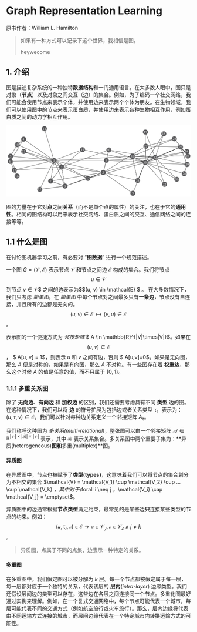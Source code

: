 # Graph Representation Learning

原书作者：William L. Hamilton

> 如果有一种方式可以记录下这个世界，我相信是图。
>
> heywecome



## 1. 介绍

图是描述复杂系统的一种独特**数据结构**和一门通用语言。在大多数人眼中，图只是对象（**节点**）以及对象之间交互（边）的集合。例如，为了编码一个社交网络，我们可能会使用节点来表示个体，并使用边来表示两个个体为朋友。在生物领域，我们可以使用图中的节点来表示蛋白质，并使用边来表示各种生物相互作用，例如蛋白质之间的动力学相互作用。

![社交网络图](https://raw.githubusercontent.com/HeyWeCome/ImageBed/main/img/image-20230304150413488.png)

图的力量在于它对**点**之间**关系**（而不是单个点的属性）的关注，也在于它的**通用性**。相同的图结构可以用来表示社交网络、蛋白质之间的交互、通信网络之间的连接等等。



## 1.1 什么是图

在讨论图机器学习之前，有必要对 “**图数据**” 进行一个规范描述。

一个图 $G = (\mathcal{V}, \mathcal{E})$ 表示节点 $\mathcal{V}$ 和节点之间边 $\mathcal{E}$ 构成的集合。我们将节点 $$ u \in \mathcal{V}$$ 到节点 $v \in \mathcal{V}$$ 之间的边表示为$$(u, v) \in \mathcal{E} $ 。 在大多数情况下，我们只考虑 *简单图*，在 *简单图* 中每个节点对之间最多只有**一条边**，节点没有自连接，并且所有的边都是无向的。 $$ (u,v) \in \mathcal{E} \leftrightarrow (v,u) \in \mathcal{E} $$。

表示图的一个便捷方式为 *邻接矩阵* $ A \in \mathbb{R}^{|V|\times|V|}$。如果在  $$(u,v) \in \mathcal{E}$$ ， $ A[u, v] = 1$，则表示 $u$ 和 $v$ 之间有边，否则 $ A[u,v]=0$。如果是无向图，那么 $A$ 便是对称的，如果是有向图，那么 $A$ 不对称。有一些图存在着 **权重边**，那么这个时候 $A$ 的值是任意的值，而不只属于 $\{0,1\}$。



### 1.1.1 多重关系图

除了 **无向边**、**有向边** 和 **加权边** 的区别，我们还需要考虑具有不同 **类型** 边的图。在这种情况下，我们可以将 **边** 的符号扩展为包括边或者关系类型 $\tau$，表示为： $(u, \tau, v) \in \mathcal{E}$，我们可以针对每种边关系定义一个邻接矩阵 $A_{\tau}$。

我们称呼这种图为 *多关系(multi-relational)*，整张图可以由一个邻接矩阵 $\mathcal{A} \in \mathbb{R}^{|\mathcal{V}| \times |\mathcal{R}| \times |\mathcal{V}|}$ 表示，其中 $\mathcal{R}$ 表示关系集合。多关系图中两个重要子集为：**异质(heterogeneous)**图和**多重(multiplex)**图。



#### 异质图

在异质图中，节点也被赋予了**类型(types)**，这意味着我们可以将节点的集合划分为不相交的集合 $\mathcal{V} = \mathcal{V_1} \cup  \mathcal{V_2}  \cup  ...  \cup  \mathcal{V_k} $，其中对于$\forall i \neq j $，$\mathcal{V_i} \cap \mathcal{V_j} = \emptyset$。

异质图中的边通常根据**节点类型**满足约束，最常见的是某些边**只**连接某些类型的节点的约束。例如：$$(\mathcal{u},\mathcal{\tau_i,\mathcal{v}}) \in \mathcal{E} \rightarrow \mathcal{u} \in \mathcal{V_j}, \mathcal{v} \in \mathcal{V_k} \wedge j \neq k$$。

> 异质图，点属于不同的点集，边表示一种特定的关系。



#### 多重图

在多重图中，我们假定图可以被分解为 $k$ 层。每一个节点都被假定属于每一层，每一层都对应于一个独特的关系，代表该层的 **层内**(*intra-layer*) 边缘类型。我们还假设层间边的类型可以存在，这些边在各层之间连接同一个节点。多重化图最好通过实例来理解。例如，在一个复式交通网络中，每个节点可能代表一个城市，每层可能代表不同的交通方式（例如航空旅行或火车旅行）。那么，层内边缘将代表由不同运输方式连接的城市，而层间边缘代表在一个特定城市内转换运输方式的可能性。

 

